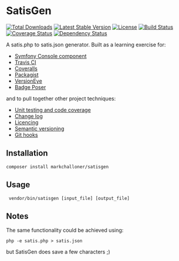 # SatisGen

[![Total Downloads](https://poser.pugx.org/markchalloner/satisgen/downloads)](https://packagist.org/packages/markchalloner/satisgen)
[![Latest Stable Version](https://poser.pugx.org/markchalloner/satisgen/v/stable)](https://packagist.org/packages/markchalloner/satisgen)
[![License](https://poser.pugx.org/markchalloner/satisgen/license)](https://packagist.org/packages/markchalloner/satisgen)
[![Build Status](https://travis-ci.org/markchalloner/satisgen.svg?branch=master)](https://travis-ci.org/markchalloner/satisgen)
[![Coverage Status](https://coveralls.io/repos/markchalloner/satisgen/badge.svg)](https://coveralls.io/r/markchalloner/satisgen)
[![Dependency Status](https://www.versioneye.com/user/projects/554d4b678a8e5655d6000076/badge.svg?style=flat)](https://www.versioneye.com/user/projects/554d4b678a8e5655d6000076)




A satis.php to satis.json generator. Built as a learning exercise for:

- [Symfony Console component](http://symfony.com/doc/current/components/console/introduction.html)
- [Travis CI](https://travis-ci.org/markchalloner/satisgen)
- [Coveralls](https://coveralls.io/repos/markchalloner/satisgen)
- [Packagist](https://packagist.org/packages/markchalloner/satisgen)
- [VersionEye](https://packagist.org/packages/markchalloner/satisgen)
- [Badge Poser](https://poser.pugx.org/)

and to pull together other project techniques:

- [Unit testing and code coverage](https://phpunit.de/)
- [Change log](http://keepachangelog.com/)
- [Licencing](http://choosealicense.com/)
- [Semantic versioning](http://semver.org/spec/v2.0.0.html)
- [Git hooks](https://github.com/icefox/git-hooks)

## Installation

    composer install markchalloner/satisgen

## Usage

     vendor/bin/satisgen [input_file] [output_file]

## Notes

The same functionality could be achieved using:

    php -e satis.php > satis.json

but SatisGen does save a few characters ;)

